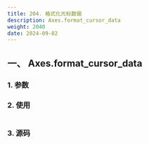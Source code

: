 ```yaml
---
title: 204. 格式化光标数据
description: Axes.format_cursor_data
weight: 2040
date: 2024-09-02
---
```

<style>
th, td {
  border: 1px solid rgb(190, 190, 190);
}
</style>


## 一、 Axes.format_cursor_data


### 1. 参数




### 2. 使用



```python


```


### 3. 源码
```python

```




